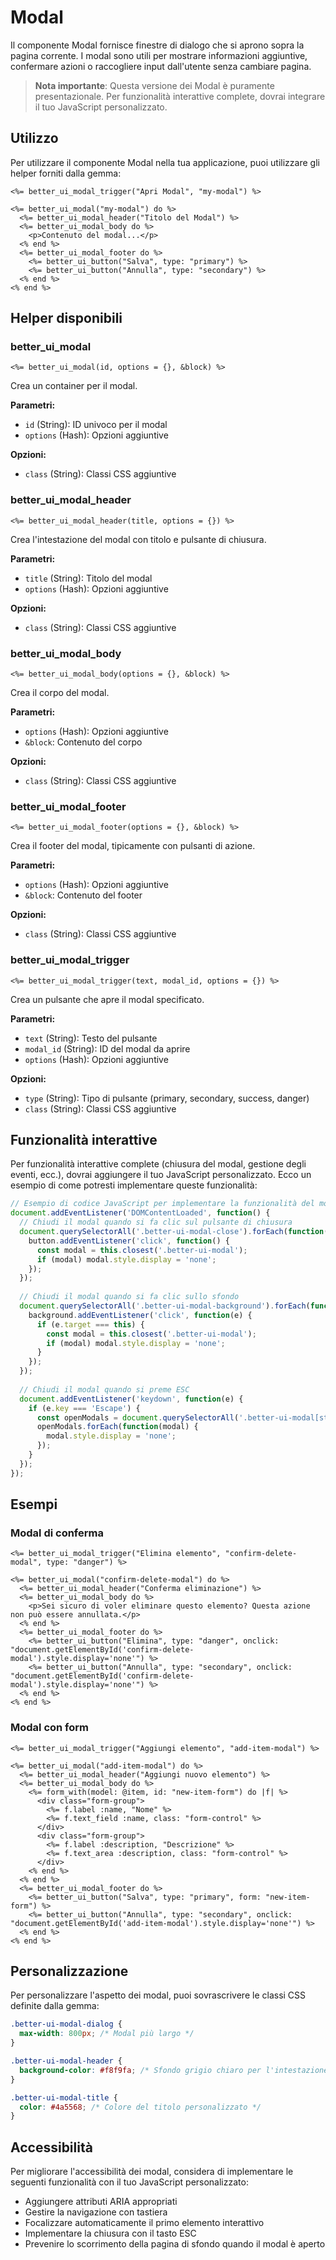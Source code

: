 # Modal

Il componente Modal fornisce finestre di dialogo che si aprono sopra la pagina corrente. I modal sono utili per mostrare informazioni aggiuntive, confermare azioni o raccogliere input dall'utente senza cambiare pagina.

> **Nota importante**: Questa versione dei Modal è puramente presentazionale. Per funzionalità interattive complete, dovrai integrare il tuo JavaScript personalizzato.

## Utilizzo

Per utilizzare il componente Modal nella tua applicazione, puoi utilizzare gli helper forniti dalla gemma:

```erb
<%= better_ui_modal_trigger("Apri Modal", "my-modal") %>

<%= better_ui_modal("my-modal") do %>
  <%= better_ui_modal_header("Titolo del Modal") %>
  <%= better_ui_modal_body do %>
    <p>Contenuto del modal...</p>
  <% end %>
  <%= better_ui_modal_footer do %>
    <%= better_ui_button("Salva", type: "primary") %>
    <%= better_ui_button("Annulla", type: "secondary") %>
  <% end %>
<% end %>
```

## Helper disponibili

### better_ui_modal

```erb
<%= better_ui_modal(id, options = {}, &block) %>
```

Crea un container per il modal.

**Parametri:**
- `id` (String): ID univoco per il modal
- `options` (Hash): Opzioni aggiuntive

**Opzioni:**
- `class` (String): Classi CSS aggiuntive

### better_ui_modal_header

```erb
<%= better_ui_modal_header(title, options = {}) %>
```

Crea l'intestazione del modal con titolo e pulsante di chiusura.

**Parametri:**
- `title` (String): Titolo del modal
- `options` (Hash): Opzioni aggiuntive

**Opzioni:**
- `class` (String): Classi CSS aggiuntive

### better_ui_modal_body

```erb
<%= better_ui_modal_body(options = {}, &block) %>
```

Crea il corpo del modal.

**Parametri:**
- `options` (Hash): Opzioni aggiuntive
- `&block`: Contenuto del corpo

**Opzioni:**
- `class` (String): Classi CSS aggiuntive

### better_ui_modal_footer

```erb
<%= better_ui_modal_footer(options = {}, &block) %>
```

Crea il footer del modal, tipicamente con pulsanti di azione.

**Parametri:**
- `options` (Hash): Opzioni aggiuntive
- `&block`: Contenuto del footer

**Opzioni:**
- `class` (String): Classi CSS aggiuntive

### better_ui_modal_trigger

```erb
<%= better_ui_modal_trigger(text, modal_id, options = {}) %>
```

Crea un pulsante che apre il modal specificato.

**Parametri:**
- `text` (String): Testo del pulsante
- `modal_id` (String): ID del modal da aprire
- `options` (Hash): Opzioni aggiuntive

**Opzioni:**
- `type` (String): Tipo di pulsante (primary, secondary, success, danger)
- `class` (String): Classi CSS aggiuntive

## Funzionalità interattive

Per funzionalità interattive complete (chiusura del modal, gestione degli eventi, ecc.), dovrai aggiungere il tuo JavaScript personalizzato. Ecco un esempio di come potresti implementare queste funzionalità:

```javascript
// Esempio di codice JavaScript per implementare la funzionalità del modal
document.addEventListener('DOMContentLoaded', function() {
  // Chiudi il modal quando si fa clic sul pulsante di chiusura
  document.querySelectorAll('.better-ui-modal-close').forEach(function(button) {
    button.addEventListener('click', function() {
      const modal = this.closest('.better-ui-modal');
      if (modal) modal.style.display = 'none';
    });
  });
  
  // Chiudi il modal quando si fa clic sullo sfondo
  document.querySelectorAll('.better-ui-modal-background').forEach(function(background) {
    background.addEventListener('click', function(e) {
      if (e.target === this) {
        const modal = this.closest('.better-ui-modal');
        if (modal) modal.style.display = 'none';
      }
    });
  });
  
  // Chiudi il modal quando si preme ESC
  document.addEventListener('keydown', function(e) {
    if (e.key === 'Escape') {
      const openModals = document.querySelectorAll('.better-ui-modal[style*="display: flex"]');
      openModals.forEach(function(modal) {
        modal.style.display = 'none';
      });
    }
  });
});
```

## Esempi

### Modal di conferma

```erb
<%= better_ui_modal_trigger("Elimina elemento", "confirm-delete-modal", type: "danger") %>

<%= better_ui_modal("confirm-delete-modal") do %>
  <%= better_ui_modal_header("Conferma eliminazione") %>
  <%= better_ui_modal_body do %>
    <p>Sei sicuro di voler eliminare questo elemento? Questa azione non può essere annullata.</p>
  <% end %>
  <%= better_ui_modal_footer do %>
    <%= better_ui_button("Elimina", type: "danger", onclick: "document.getElementById('confirm-delete-modal').style.display='none'") %>
    <%= better_ui_button("Annulla", type: "secondary", onclick: "document.getElementById('confirm-delete-modal').style.display='none'") %>
  <% end %>
<% end %>
```

### Modal con form

```erb
<%= better_ui_modal_trigger("Aggiungi elemento", "add-item-modal") %>

<%= better_ui_modal("add-item-modal") do %>
  <%= better_ui_modal_header("Aggiungi nuovo elemento") %>
  <%= better_ui_modal_body do %>
    <%= form_with(model: @item, id: "new-item-form") do |f| %>
      <div class="form-group">
        <%= f.label :name, "Nome" %>
        <%= f.text_field :name, class: "form-control" %>
      </div>
      <div class="form-group">
        <%= f.label :description, "Descrizione" %>
        <%= f.text_area :description, class: "form-control" %>
      </div>
    <% end %>
  <% end %>
  <%= better_ui_modal_footer do %>
    <%= better_ui_button("Salva", type: "primary", form: "new-item-form") %>
    <%= better_ui_button("Annulla", type: "secondary", onclick: "document.getElementById('add-item-modal').style.display='none'") %>
  <% end %>
<% end %>
```

## Personalizzazione

Per personalizzare l'aspetto dei modal, puoi sovrascrivere le classi CSS definite dalla gemma:

```css
.better-ui-modal-dialog {
  max-width: 800px; /* Modal più largo */
}

.better-ui-modal-header {
  background-color: #f8f9fa; /* Sfondo grigio chiaro per l'intestazione */
}

.better-ui-modal-title {
  color: #4a5568; /* Colore del titolo personalizzato */
}
```

## Accessibilità

Per migliorare l'accessibilità dei modal, considera di implementare le seguenti funzionalità con il tuo JavaScript personalizzato:

- Aggiungere attributi ARIA appropriati
- Gestire la navigazione con tastiera
- Focalizzare automaticamente il primo elemento interattivo
- Implementare la chiusura con il tasto ESC
- Prevenire lo scorrimento della pagina di sfondo quando il modal è aperto 